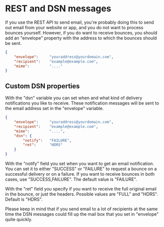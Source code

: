 # REST and DSN messages

If you use the REST API to send email, you're probably doing this to 
send out email from your website or app, and you do not want to process 
bounces yourself. However, if you do want to receive bounces, you should
add an "envelope" property with the address to which the bounces should
be sent.

````json
{
    "envelope":     "youraddress@yourdomain.com",
    "recipient":    "example@example.com",
    "mime":         "...."
}
````

## Custom DSN properties

With the "dsn" variable you can set when and what kind of delivery 
notifications you like to receive. These notification messages will be 
sent to the email address set in the "envelope" variable.

````json
{
    "envelope":     "youraddress@yourdomain.com",
    "recipient":    "example@example.com",
    "mime":         "....",
    "dsn": {
        "notify":   "FAILURE",
        "ret":      "HDRS"
    }
}
````

With the "notify" field you set when you want to get an email 
notification. You can set it to either "SUCCESS" or "FAILURE" to request
a bounce on a successful delivery or on a failure. If you want to
receive bounces in both cases, use "SUCCESS,FAILURE". The default value
is "FAILURE".

With the "ret" field you specify if you want to receive the full original
email in the bounce, or just the headers. Possible values are "FULL" and 
"HDRS". Default is "HDRS".

Please keep in mind that if you send email to a lot of recipients at the 
same time the DSN messages could fill up the mail box that you set in 
"envelope" quite quickly.

